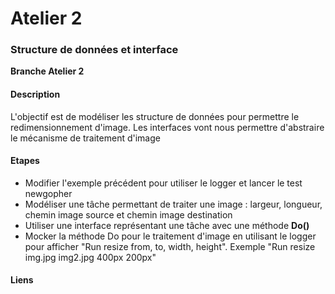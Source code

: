 # Atelier 2
### Structure de données et interface

**Branche Atelier 2**

#### Description

L'objectif est de modéliser les structure de données pour permettre le redimensionnement d'image.
Les interfaces vont nous permettre d'abstraire le mécanisme de traitement d'image

#### Etapes

* Modifier l'exemple précédent pour utiliser le logger et lancer le test newgopher
* Modéliser une tâche permettant de traiter une image : largeur, longueur, chemin image source et chemin image destination
* Utiliser une interface représentant une tâche avec une méthode **Do()**
* Mocker la méthode Do pour le traitement d'image en utilisant le logger pour afficher "Run resize from, to, width, height". Exemple "Run resize img.jpg img2.jpg 400px 200px"

#### Liens